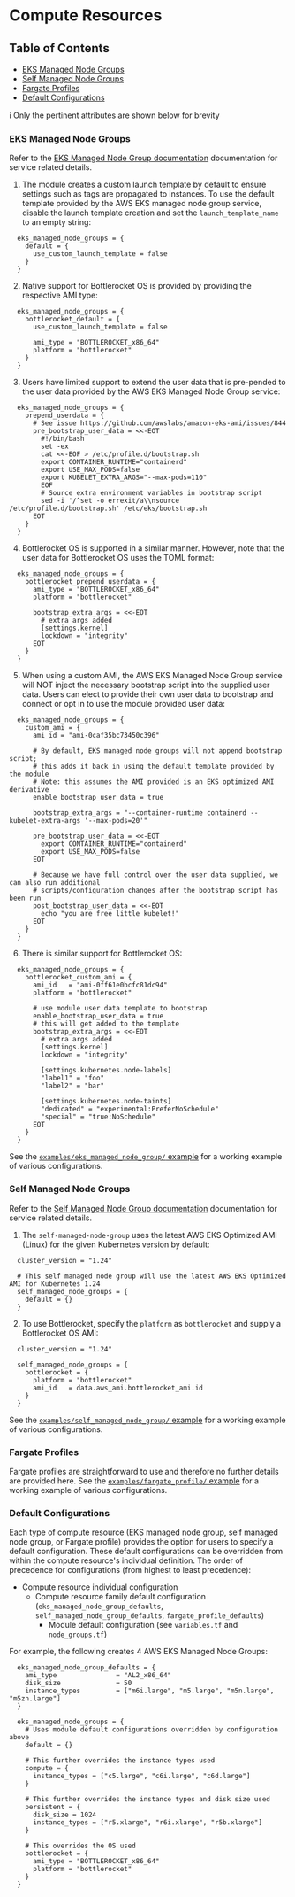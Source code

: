 # Compute Resources

## Table of Contents

- [EKS Managed Node Groups](https://github.com/terraform-aws-modules/terraform-aws-eks/blob/master/docs/compute_resources.md#eks-managed-node-groups)
- [Self Managed Node Groups](https://github.com/terraform-aws-modules/terraform-aws-eks/blob/master/docs/compute_resources.md#self-managed-node-groups)
- [Fargate Profiles](https://github.com/terraform-aws-modules/terraform-aws-eks/blob/master/docs/compute_resources.md#fargate-profiles)
- [Default Configurations](https://github.com/terraform-aws-modules/terraform-aws-eks/blob/master/docs/compute_resources.md#default-configurations)

ℹ️ Only the pertinent attributes are shown below for brevity

### EKS Managed Node Groups

Refer to the [EKS Managed Node Group documentation](https://docs.aws.amazon.com/eks/latest/userguide/managed-node-groups.html) documentation for service related details.

1. The module creates a custom launch template by default to ensure settings such as tags are propagated to instances. To use the default template provided by the AWS EKS managed node group service, disable the launch template creation and set the `launch_template_name` to an empty string:

```hcl
  eks_managed_node_groups = {
    default = {
      use_custom_launch_template = false
    }
  }
```

2. Native support for Bottlerocket OS is provided by providing the respective AMI type:

```hcl
  eks_managed_node_groups = {
    bottlerocket_default = {
      use_custom_launch_template = false

      ami_type = "BOTTLEROCKET_x86_64"
      platform = "bottlerocket"
    }
  }
```

3. Users have limited support to extend the user data that is pre-pended to the user data provided by the AWS EKS Managed Node Group service:

```hcl
  eks_managed_node_groups = {
    prepend_userdata = {
      # See issue https://github.com/awslabs/amazon-eks-ami/issues/844
      pre_bootstrap_user_data = <<-EOT
        #!/bin/bash
        set -ex
        cat <<-EOF > /etc/profile.d/bootstrap.sh
        export CONTAINER_RUNTIME="containerd"
        export USE_MAX_PODS=false
        export KUBELET_EXTRA_ARGS="--max-pods=110"
        EOF
        # Source extra environment variables in bootstrap script
        sed -i '/^set -o errexit/a\\nsource /etc/profile.d/bootstrap.sh' /etc/eks/bootstrap.sh
      EOT
    }
  }
```

4. Bottlerocket OS is supported in a similar manner. However, note that the user data for Bottlerocket OS uses the TOML format:

```hcl
  eks_managed_node_groups = {
    bottlerocket_prepend_userdata = {
      ami_type = "BOTTLEROCKET_x86_64"
      platform = "bottlerocket"

      bootstrap_extra_args = <<-EOT
        # extra args added
        [settings.kernel]
        lockdown = "integrity"
      EOT
    }
  }
```

5. When using a custom AMI, the AWS EKS Managed Node Group service will NOT inject the necessary bootstrap script into the supplied user data. Users can elect to provide their own user data to bootstrap and connect or opt in to use the module provided user data:

```hcl
  eks_managed_node_groups = {
    custom_ami = {
      ami_id = "ami-0caf35bc73450c396"

      # By default, EKS managed node groups will not append bootstrap script;
      # this adds it back in using the default template provided by the module
      # Note: this assumes the AMI provided is an EKS optimized AMI derivative
      enable_bootstrap_user_data = true

      bootstrap_extra_args = "--container-runtime containerd --kubelet-extra-args '--max-pods=20'"

      pre_bootstrap_user_data = <<-EOT
        export CONTAINER_RUNTIME="containerd"
        export USE_MAX_PODS=false
      EOT

      # Because we have full control over the user data supplied, we can also run additional
      # scripts/configuration changes after the bootstrap script has been run
      post_bootstrap_user_data = <<-EOT
        echo "you are free little kubelet!"
      EOT
    }
  }
```

6. There is similar support for Bottlerocket OS:

```hcl
  eks_managed_node_groups = {
    bottlerocket_custom_ami = {
      ami_id   = "ami-0ff61e0bcfc81dc94"
      platform = "bottlerocket"

      # use module user data template to bootstrap
      enable_bootstrap_user_data = true
      # this will get added to the template
      bootstrap_extra_args = <<-EOT
        # extra args added
        [settings.kernel]
        lockdown = "integrity"

        [settings.kubernetes.node-labels]
        "label1" = "foo"
        "label2" = "bar"

        [settings.kubernetes.node-taints]
        "dedicated" = "experimental:PreferNoSchedule"
        "special" = "true:NoSchedule"
      EOT
    }
  }
```

See the [`examples/eks_managed_node_group/` example](https://github.com/terraform-aws-modules/terraform-aws-eks/tree/master/examples/eks_managed_node_group) for a working example of various configurations.

### Self Managed Node Groups

Refer to the [Self Managed Node Group documentation](https://docs.aws.amazon.com/eks/latest/userguide/worker.html) documentation for service related details.

1. The `self-managed-node-group` uses the latest AWS EKS Optimized AMI (Linux) for the given Kubernetes version by default:

```hcl
  cluster_version = "1.24"

  # This self managed node group will use the latest AWS EKS Optimized AMI for Kubernetes 1.24
  self_managed_node_groups = {
    default = {}
  }
```

2. To use Bottlerocket, specify the `platform` as `bottlerocket` and supply a Bottlerocket OS AMI:

```hcl
  cluster_version = "1.24"

  self_managed_node_groups = {
    bottlerocket = {
      platform = "bottlerocket"
      ami_id   = data.aws_ami.bottlerocket_ami.id
    }
  }
```

See the [`examples/self_managed_node_group/` example](https://github.com/terraform-aws-modules/terraform-aws-eks/tree/master/examples/self_managed_node_group) for a working example of various configurations.

### Fargate Profiles

Fargate profiles are straightforward to use and therefore no further details are provided here. See the [`examples/fargate_profile/` example](https://github.com/terraform-aws-modules/terraform-aws-eks/tree/master/examples/fargate_profile) for a working example of various configurations.

### Default Configurations

Each type of compute resource (EKS managed node group, self managed node group, or Fargate profile) provides the option for users to specify a default configuration. These default configurations can be overridden from within the compute resource's individual definition. The order of precedence for configurations (from highest to least precedence):

- Compute resource individual configuration
  - Compute resource family default configuration (`eks_managed_node_group_defaults`, `self_managed_node_group_defaults`, `fargate_profile_defaults`)
    - Module default configuration (see `variables.tf` and `node_groups.tf`)

For example, the following creates 4 AWS EKS Managed Node Groups:

```hcl
  eks_managed_node_group_defaults = {
    ami_type               = "AL2_x86_64"
    disk_size              = 50
    instance_types         = ["m6i.large", "m5.large", "m5n.large", "m5zn.large"]
  }

  eks_managed_node_groups = {
    # Uses module default configurations overridden by configuration above
    default = {}

    # This further overrides the instance types used
    compute = {
      instance_types = ["c5.large", "c6i.large", "c6d.large"]
    }

    # This further overrides the instance types and disk size used
    persistent = {
      disk_size = 1024
      instance_types = ["r5.xlarge", "r6i.xlarge", "r5b.xlarge"]
    }

    # This overrides the OS used
    bottlerocket = {
      ami_type = "BOTTLEROCKET_x86_64"
      platform = "bottlerocket"
    }
  }
```
